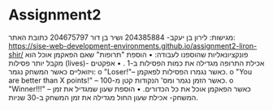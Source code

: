 # Assignment2
 
מגישות: לירון בן יעקב- 204385884 ושיר בן דור 204675797
כתובת האתר: https://sise-web-development-environments.github.io/assignment2-liron-shir/
פונקציונאליות שהוספנו לעבודה: 
•	הוספת "תרופות" שאם הפאקמן אוכל הוא מקבל יותר פסילות (lives)- אכילת התרופה מגדילה את כמות הפסילות ב-1 .
•	אפקטים ויזואליים כאשר המשחק נגמר: 
 o	"Loser!"– כאשר נגמרו הפסילות לפאקמן.
 o	"You are better than X points!" – כאשר הזמן נגמר ומס' הנקודות קטן מ-100.
 o	"Winner!!!" – כאשר הפאקמן אוכל את כל הכדורים. 
•	הוספת שעון שמגדיל את זמן המשחק- אכילת שעון החול מגדילה את זמן המשחק ב-30 שניות. 
